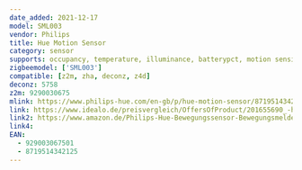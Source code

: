 ```yaml
---
date_added: 2021-12-17
model: SML003
vendor: Philips
title: Hue Motion Sensor
category: sensor
supports: occupancy, temperature, illuminance, batterypct, motion sensitivity
zigbeemodel: ['SML003']
compatible: [z2m, zha, deconz, z4d]
deconz: 5758
z2m: 9290030675
mlink: https://www.philips-hue.com/en-gb/p/hue-motion-sensor/8719514342125
link: https://www.idealo.de/preisvergleich/OffersOfProduct/201655690_-hue-929003067501-philips.html
link2: https://www.amazon.de/Philips-Hue-Bewegungssensor-Bewegungsmelder-Tageslichtsensor/dp/B09CV78GV1
link4: 
EAN:
  - 929003067501
  - 8719514342125
---
```

